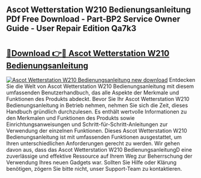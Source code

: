 ## Ascot Wetterstation W210 Bedienungsanleitung PDf Free Download - Part-BP2 Service Owner Guide - User Repair Edition Qa7k3

# <h2><a href="http://df5fzi3.blite.top/?on=Ascot+Wetterstation+W210+Bedienungsanleitung">🔗Download 👉🔴 Ascot Wetterstation W210 Bedienungsanleitung</a></h2>

[![Ascot Wetterstation W210 Bedienungsanleitung new download](https://i.imgur.com/lujVjoI.png)](http://df5fzi3.blite.top/?on=Ascot+Wetterstation+W210+Bedienungsanleitung)
Entdecken Sie die Welt von Ascot Wetterstation W210 Bedienungsanleitung mit diesem umfassenden Benutzerhandbuch, das alle Aspekte der Merkmale und Funktionen des Produkts abdeckt. Bevor Sie Ihr Ascot Wetterstation W210 Bedienungsanleitung in Betrieb nehmen, nehmen Sie sich die Zeit, dieses Handbuch gründlich durchzulesen. Es enthält wertvolle Informationen zu den Merkmalen und Funktionen des Produkts sowie Einrichtungsanweisungen und Schritt-für-Schritt-Anleitungen zur Verwendung der einzelnen Funktionen. Dieses Ascot Wetterstation W210 Bedienungsanleitung ist mit umfassenden Funktionen ausgestattet, um Ihren unterschiedlichen Anforderungen gerecht zu werden. Wir gehen davon aus, dass das Ascot Wetterstation W210 BedienungsanleitungD eine zuverlässige und effektive Ressource auf Ihrem Weg zur Beherrschung der Verwendung Ihres neuen Gadgets war. Sollten Sie Hilfe oder Klärung benötigen, zögern Sie bitte nicht, unser Support-Team zu kontaktieren.

